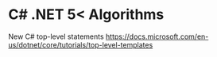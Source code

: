 # C# .NET 5< Algorithms

New C# top-level statements
https://docs.microsoft.com/en-us/dotnet/core/tutorials/top-level-templates
